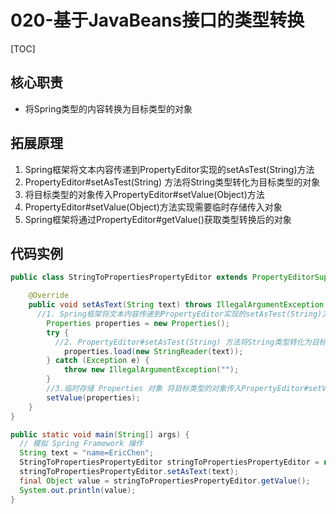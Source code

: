 # 020-基于JavaBeans接口的类型转换

[TOC]

## 核心职责

- 将Spring类型的内容转换为目标类型的对象

## 拓展原理

1. Spring框架将文本内容传递到PropertyEditor实现的setAsTest(String)方法
2. PropertyEditor#setAsTest(String) 方法将String类型转化为目标类型的对象
3. 将目标类型的对象传入PropertyEditor#setValue(Object)方法
4. PropertyEditor#setValue(Object)方法实现需要临时存储传入对象
5. Spring框架将通过PropertyEditor#getValue()获取类型转换后的对象

## 代码实例

```java
public class StringToPropertiesPropertyEditor extends PropertyEditorSupport {

    @Override
    public void setAsText(String text) throws IllegalArgumentException {
      //1. Spring框架将文本内容传递到PropertyEditor实现的setAsTest(String)方法
        Properties properties = new Properties();
        try {
          //2. PropertyEditor#setAsTest(String) 方法将String类型转化为目标类型的对象
            properties.load(new StringReader(text));
        } catch (Exception e) {
            throw new IllegalArgumentException("");
        }
        //3.临时存储 Properties 对象 将目标类型的对象传入PropertyEditor#setValue(Object)方法
        setValue(properties);
    }
}

```

```Java
public static void main(String[] args) {
  // 模拟 Spring Framework 操作
  String text = "name=EricChen";
  StringToPropertiesPropertyEditor stringToPropertiesPropertyEditor = new StringToPropertiesPropertyEditor();
  stringToPropertiesPropertyEditor.setAsText(text);
  final Object value = stringToPropertiesPropertyEditor.getValue();
  System.out.println(value);
}
```